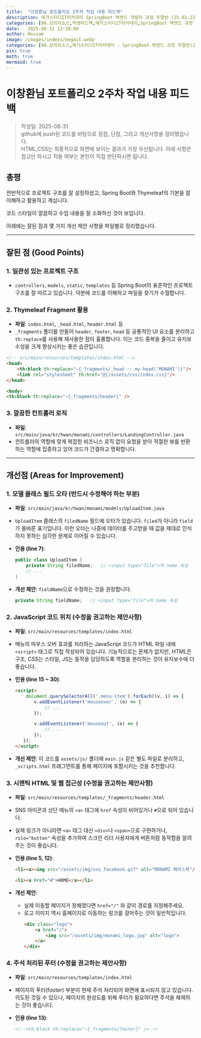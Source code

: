 ```yaml
---
title:  "이창환님 포트폴리오 2주차 작업 내용 피드백"
description: 메가스터디IT아카데미 SpringBoot 백엔드 개발자 과정 주말반 (25.02.22 ~ 25.09.13). 이창환님의 포트폴리오 1주차 작업 내용에 대한 피드백
categories: [98.강의리소스,학생피드백,메가스터디IT아카데미,SpringBoot 백엔드 과정 주말반(25.02.22 ~ 25.09.13)]
date:   2025-08-31 13:30:00
author: Hossam
image: /images/indexs/megait.webp
categories: [90.강의리소스,메가스터디IT아카데미 - SpringBoot 백엔드 과정 주말반(25.02.22 ~ 25.09.13)]
pin: true
math: true
mermaid: true
---
```


# 이창환님 포트폴리오 2주차 작업 내용 피드백

> 작성일: 2025-08-31<br/>
> github에 push된 코드를 바탕으로 장점, 단점, 그리고 개선사항을 정리했습니다.<br/>
> HTML,CSS는 최종적으로 화면에 보이는 결과가 가장 우선됩니다. 아래 사항은 참고만 하시고 적용 여부는 본인이 직접 판단하시면 됩니다.

## 총평

전반적으로 프로젝트 구조를 잘 설정하셨고, Spring Boot와 Thymeleaf의 기본을 잘 이해하고 활용하고 계십니다.

코드 스타일이 깔끔하고 수업 내용을 잘 소화하신 것이 보입니다.

아래에는 잘된 점과 몇 가지 개선 제안 사항을 파일별로 정리했습니다.

---

##  잘된 점 (Good Points)

### 1. 일관성 있는 프로젝트 구조
- `controllers`, `models`, `static`, `templates` 등 Spring Boot의 표준적인 프로젝트 구조를 잘 따르고 있습니다. 덕분에 코드를 이해하고 파일을 찾기가 수월합니다.

### 2. Thymeleaf Fragment 활용
- **파일**: `index.html`, `_head.html`, `header.html` 등
- `_fragments` 폴더를 만들어 `header`, `footer`, `head` 등 공통적인 UI 요소를 분리하고 `th:replace`를 사용해 재사용한 점이 훌륭합니다. 이는 코드 중복을 줄이고 유지보수성을 크게 향상시키는 좋은 습관입니다.

```html
<!-- src/main/resources/templates/index.html -->
<head>
    <th:block th:replace="~{_fragments/_head :: my-head('MONAMI')}"/>
    <link rel="stylesheet" th:href="@{/assets/css/index.css}"/>
</head>

<body>
<th:block th:replace="~{_fragments/header}" />
```

### 3. 깔끔한 컨트롤러 로직
- **파일**: `src/main/java/kr/hwan/monami/controllers/LandingController.java`
- 컨트롤러의 역할에 맞게 복잡한 비즈니스 로직 없이 요청을 받아 적절한 뷰를 반환하는 역할에 집중하고 있어 코드가 간결하고 명확합니다.

---

## 개선점 (Areas for Improvement)

### 1. 모델 클래스 필드 오타 (반드시 수정해야 하는 부분)

- **파일**: `src/main/java/kr/hwan/monami/models/UploadItem.java`
- `UploadItem` 클래스의 `filedName` 필드에 오타가 있습니다. `filed`가 아니라 `field`가 올바른 표기입니다. 이런 오타는 나중에 데이터를 주고받을 때 값을 제대로 인식하지 못하는 심각한 문제로 이어질 수 있습니다.

- **인용 (line 7)**:
  ```java
  public class UploadItem {
      private String filedName;   // <input type="file">의 name 속성
      // ...
  }
  ```

- **개선 제안**:
  `fieldName`으로 수정하는 것을 권장합니다.
  ```java
  private String fieldName;   // <input type="file">의 name 속성
  ```

### 2. JavaScript 코드 위치 (수정을 권고하는 제안사항)

- **파일**: `src/main/resources/templates/index.html`
- 메뉴의 마우스 오버 효과를 처리하는 JavaScript 코드가 HTML 파일 내에 `<script>` 태그로 직접 작성되어 있습니다. 기능적으로는 문제가 없지만, HTML은 구조, CSS는 스타일, JS는 동작을 담당하도록 역할을 분리하는 것이 유지보수에 더 좋습니다.

- **인용 (line 15 ~ 30)**:
  ```html
  <script>
      document.querySelectorAll('.menu-item').forEach((v, i) => {
         v.addEventListener('mouseover', (e) => {
             // ...
         });

         v.addEventListener('mouseout', (e) => {
             // ...
         });
     });
  </script>
  ```

- **개선 제안**:
  이 코드를 `assets/js/` 폴더에 `main.js` 같은 별도 파일로 분리하고, `_scripts.html` 프래그먼트를 통해 페이지에 포함시키는 것을 추천합니다.

### 3. 시맨틱 HTML 및 웹 접근성 (수정을 권고하는 제안사항)

- **파일**: `src/main/resources/templates/_fragments/header.html`
- SNS 아이콘과 상단 메뉴의 `<a>` 태그에 `href` 속성이 비어있거나 `#`으로 되어 있습니다.
- 실제 링크가 아니라면 `<a>` 태그 대신 `<div>`나 `<span>`으로 구현하거나, `role="button"` 속성을 추가하여 스크린 리더 사용자에게 버튼처럼 동작함을 알려주는 것이 좋습니다.

- **인용 (line 5, 12)**:
  ```html
  <li><a><img src="/assets/img/sns_facebook.gif" alt="MONAMI 페이스북"/></a></li>

  <li><a href="#">HOME</a></li>
  ```

- **개선 제안**:
  - 실제 이동할 페이지가 정해졌다면 `href="/"` 와 같이 경로를 지정해주세요.
  - 로고 이미지 역시 홈페이지로 이동하는 링크를 걸어주는 것이 일반적입니다.
    ```html
    <div class="logo">
        <a href="/">
            <img src="/assets/img/monami_logo.jpg" alt="logo">
        </a>
    </div>
    ```

### 4. 주석 처리된 푸터 (수정을 권고하는 제안사항)

- **파일**: `src/main/resources/templates/index.html`
- 페이지의 푸터(footer) 부분이 현재 주석 처리되어 화면에 표시되지 않고 있습니다. 의도된 것일 수 있으나, 페이지의 완성도를 위해 푸터가 필요하다면 주석을 해제하는 것이 좋습니다.

- **인용 (line 13)**:
  ```html
  <!--<th:block th:replace="~{_fragments/footer}" />-->
  ```